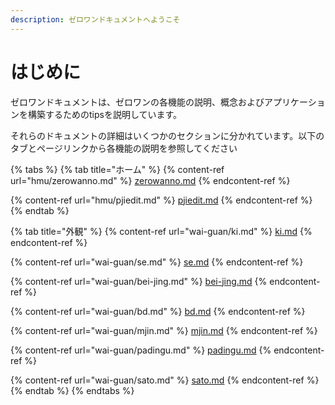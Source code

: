 ```yaml
---
description: ゼロワンドキュメントへようこそ
---
```


# はじめに

ゼロワンドキュメントは、ゼロワンの各機能の説明、概念およびアプリケーションを構築するためのtipsを説明しています。



それらのドキュメントの詳細はいくつかのセクションに分かれています。以下のタブとページリンクから各機能の説明を参照してください

{% tabs %}
{% tab title="ホーム" %}
{% content-ref url="hmu/zerowanno.md" %}
[zerowanno.md](hmu/zerowanno.md)
{% endcontent-ref %}

{% content-ref url="hmu/pjiedit.md" %}
[pjiedit.md](hmu/pjiedit.md)
{% endcontent-ref %}
{% endtab %}

{% tab title="外観" %}
{% content-ref url="wai-guan/ki.md" %}
[ki.md](wai-guan/ki.md)
{% endcontent-ref %}

{% content-ref url="wai-guan/se.md" %}
[se.md](wai-guan/se.md)
{% endcontent-ref %}

{% content-ref url="wai-guan/bei-jing.md" %}
[bei-jing.md](wai-guan/bei-jing.md)
{% endcontent-ref %}

{% content-ref url="wai-guan/bd.md" %}
[bd.md](wai-guan/bd.md)
{% endcontent-ref %}

{% content-ref url="wai-guan/mjin.md" %}
[mjin.md](wai-guan/mjin.md)
{% endcontent-ref %}

{% content-ref url="wai-guan/padingu.md" %}
[padingu.md](wai-guan/padingu.md)
{% endcontent-ref %}

{% content-ref url="wai-guan/sato.md" %}
[sato.md](wai-guan/sato.md)
{% endcontent-ref %}
{% endtab %}
{% endtabs %}

